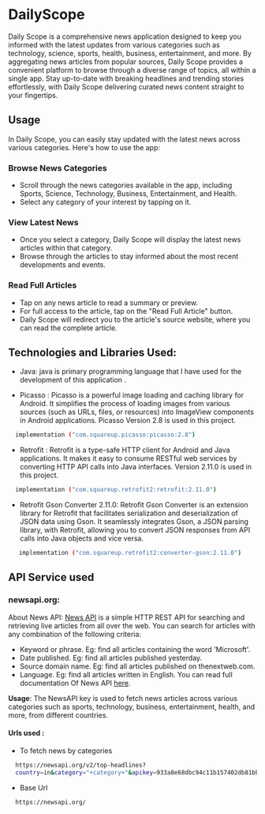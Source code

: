 
# DailyScope

Daily Scope is a comprehensive news application designed to keep you informed with the latest updates from various categories such as technology, science, sports, health, business, entertainment, and more. By aggregating news articles from popular sources, Daily Scope provides a convenient platform to browse through a diverse range of topics, all within a single app. Stay up-to-date with breaking headlines and trending stories effortlessly, with Daily Scope delivering curated news content straight to your fingertips.




## Usage


In Daily Scope, you can easily stay updated with the latest news across various categories. Here's how to use the app:

### Browse News Categories

- Scroll through the news categories available in the app, including Sports, Science, Technology, Business, Entertainment, and Health.
- Select any category of your interest by tapping on it.

### View Latest News

- Once you select a category, Daily Scope will display the latest news articles within that category.
- Browse through the articles to stay informed about the most recent developments and events.

### Read Full Articles

- Tap on any news article to read a summary or preview.
- For full access to the article, tap on the "Read Full Article" button.
- Daily Scope will redirect you to the article's source website, where you can read the complete article.
## Technologies and Libraries Used:
- Java: java is  primary programming language that I have  used for the development of this application . 

- Picasso : Picasso is a powerful image loading and caching library for Android. It simplifies the process of loading images from various sources (such as URLs, files, or resources) into ImageView components in Android applications. Picasso Version 2.8 is  used in this  project. 
```bash
  implementation ("com.squareup.picasso:picasso:2.8")
```
- Retrofit : Retrofit is a type-safe HTTP client for Android and Java applications. It makes it easy to consume RESTful web services by converting HTTP API calls into Java interfaces. Version 2.11.0 is  used in this  project.
```bash
  implementation ("com.squareup.retrofit2:retrofit:2.11.0")
```
- Retrofit Gson Converter 2.11.0: Retrofit Gson Converter is an extension library for Retrofit that facilitates serialization and deserialization of JSON data using Gson. It seamlessly integrates Gson, a JSON parsing library, with Retrofit, allowing you to convert JSON responses from API calls into Java objects and vice versa.
```bash
   implementation ("com.squareup.retrofit2:converter-gson:2.11.0")
```


## API Service used 
### newsapi.org: 
About News API: [News API](https://newsapi.org) is a simple HTTP REST API for searching and retrieving live articles from all over the web. 
You can search for articles with any combination of the following criteria:

- Keyword or phrase. Eg: find all articles containing the word 'Microsoft'.
- Date published. Eg: find all articles published yesterday.
- Source domain name. Eg: find all articles published on thenextweb.com.
- Language. Eg: find all articles written in English.
You can read full documentation Of News API  [here](https://newsapi.org/docs).

 **Usage**: The NewsAPI key is used to fetch news articles across various categories such as sports, technology, business, entertainment, health, and more, from different countries.
#### Urls used :
- To fetch news by categories 
```bash
  https://newsapi.org/v2/top-headlines?
  country=in&category="+category+"&apikey=933a8e68dbc94c11b157402db81bbccd

```
- Base Url
```bash
  https://newsapi.org/
```





